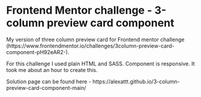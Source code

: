 # Frontend Mentor challenge - 3-column preview card component

<p>My version of three column preview card for Frontend mentor challenge (https://www.frontendmentor.io/challenges/3column-preview-card-component-pH92eAR2-).</p>
<p>For this challenge I used plain HTML and SASS. Component is responsive. It took me about an hour to create this.</p>
<p>Solution page can be found here - https://alexattt.github.io/3-column-preview-card-component-main/</p>
